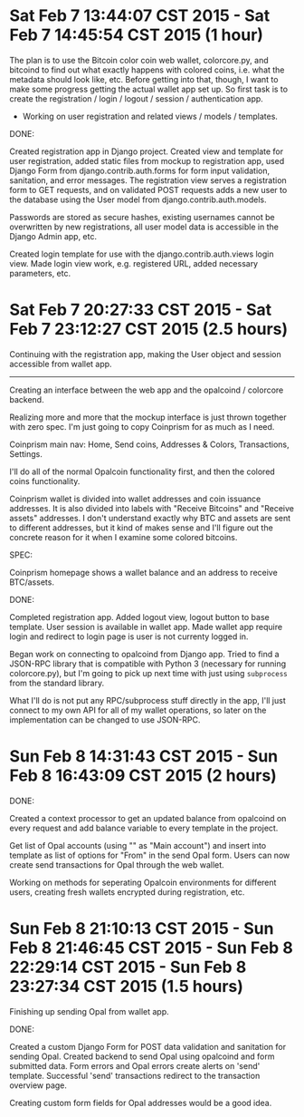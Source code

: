 # Sat Feb  7 13:44:07 CST 2015 - Sat Feb  7 14:45:54 CST 2015 (1 hour)

The plan is to use the Bitcoin color coin web wallet, colorcore.py, and bitcoind to find out what exactly happens with colored coins, i.e. what the metadata should look like, etc. Before getting into that, though, I want to make some progress getting the actual wallet app set up. So first task is to create the registration / login / logout / session / authentication app.

- Working on user registration and related views / models / templates.

DONE:

Created registration app in Django project. Created view and template for user registration, added static files from mockup to registration app, used Django Form from django.contrib.auth.forms for form input validation, sanitation, and error messages. The registration view serves a registration form to GET requests, and on validated POST requests adds a new user to the database using the User model from django.contrib.auth.models.

Passwords are stored as secure hashes, existing usernames cannot be overwritten by new registrations, all user model data is accessible in the Django Admin app, etc.

Created login template for use with the django.contrib.auth.views login view. Made login view work, e.g. registered URL, added necessary parameters, etc.

# Sat Feb  7 20:27:33 CST 2015 - Sat Feb  7 23:12:27 CST 2015 (2.5 hours)

Continuing with the registration app, making the User object and session accessible from wallet app.

---

Creating an interface between the web app and the opalcoind / colorcore backend.

Realizing more and more that the mockup interface is just thrown together with zero spec. I'm just going to copy Coinprism for as much as I need.

Coinprism main nav: Home, Send coins, Addresses & Colors, Transactions, Settings.

I'll do all of the normal Opalcoin functionality first, and then the colored coins functionality.

Coinprism wallet is divided into wallet addresses and coin issuance addresses. It is also divided into labels with "Receive Bitcoins" and "Receive assets" addresses. I don't understand exactly why BTC and assets are sent to different addresses, but it kind of makes sense and I'll figure out the concrete reason for it when I examine some colored bitcoins.

SPEC:

Coinprism homepage shows a wallet balance and an address to receive BTC/assets.

DONE:

Completed registration app. Added logout view, logout button to base template. User session is available in wallet app. Made wallet app require login and redirect to login page is user is not currenty logged in.

Began work on connecting to opalcoind from Django app. Tried to find a JSON-RPC library that is compatible with Python 3 (necessary for running colorcore.py), but I'm going to pick up next time with just using `subprocess` from the standard library.

What I'll do is not put any RPC/subprocess stuff directly in the app, I'll just connect to my own API for all of my wallet operations, so later on the implementation can be changed to use JSON-RPC.

# Sun Feb  8 14:31:43 CST 2015 - Sun Feb  8 16:43:09 CST 2015 (2 hours)

DONE:

Created a context processor to get an updated balance from opalcoind on every request and add balance variable to every template in the project.

Get list of Opal accounts (using "" as "Main account") and insert into template as list of options for "From" in the send Opal form. Users can now create send transactions for Opal through the web wallet.

Working on methods for seperating Opalcoin environments for different users, creating fresh wallets encrypted during registration, etc.

# Sun Feb  8 21:10:13 CST 2015 - Sun Feb  8 21:46:45 CST 2015 - Sun Feb  8 22:29:14 CST 2015 - Sun Feb  8 23:27:34 CST 2015 (1.5 hours)

Finishing up sending Opal from wallet app.

DONE:

Created a custom Django Form for POST data validation and sanitation for sending Opal. Created backend to send Opal using opalcoind and form submitted data. Form errors and Opal errors create alerts on 'send' template. Successful 'send' transactions redirect to the transaction overview page.

Creating custom form fields for Opal addresses would be a good idea.

